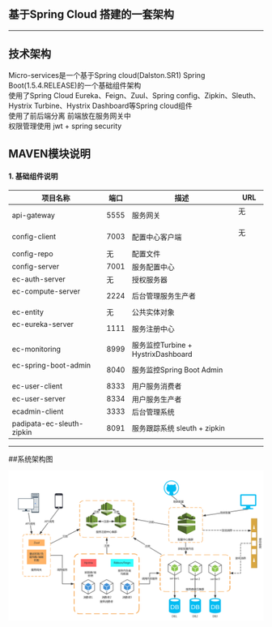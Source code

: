 ## 基于Spring Cloud 搭建的一套架构
------
## 技术架构
Micro-services是一个基于Spring cloud(Dalston.SR1) Spring Boot(1.5.4.RELEASE)的一个基础组件架构<br>
使用了Spring Cloud Eureka、Feign、Zuul、Spring config、Zipkin、Sleuth、Hystrix Turbine、Hystrix Dashboard等Spring cloud组件<br>
使用了前后端分离 前端放在服务网关中<br>
权限管理使用 jwt + spring security<br>
## MAVEN模块说明
#### 1. 基础组件说明
| 项目名称                                     | 端口   | 描述                     | URL             |
| ---------------------------------------- | ---- | ---------------------- | --------------- |
| api-gateway                | 5555 | 服务网关           | 无           |
| config-client               | 7003 | 配置中心客户端               | 无          |
| config-repo               | 无 | 配置文件
| config-server              | 7001 | 服务配置中心
| ec-auth-server               | 无 | 授权服务器     
| ec-compute-server               | 2224 | 后台管理服务生产者
| ec-entity               | 无 | 公共实体对象
| ec-eureka-server               | 1111 | 服务注册中心
| ec-monitoring               | 8999 | 服务监控Turbine + HystrixDashboard
| ec-spring-boot-admin               | 8040 | 服务监控Spring Boot Admin
| ec-user-client               | 8333 | 用户服务消费者
| ec-user-server               | 8334 | 用户服务生产者
| ecadmin-client               | 3333 | 后台管理系统
| padipata-ec-sleuth-zipkin               | 8091 | 服务跟踪系统 sleuth + zipkin
------


##系统架构图

![image](https://github.com/ForThePadipata/Micro-services/blob/master/image/springcloud.png)



 
